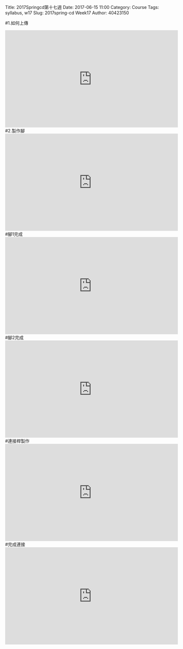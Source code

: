 Title: 2017Springcd第十七週 
Date: 2017-06-15 11:00
Category: Course
Tags: syllabus, w17
Slug: 2017spring-cd Week17
Author: 40423150

<!-- PELICAN_END_SUMMARY -->
#1.如何上傳

<iframe width="560" height="315" src="https://www.youtube.com/embed/yS8amHfXdqk" frameborder="0" allowfullscreen></iframe>
#2.製作腳

<iframe width="560" height="315" src="https://www.youtube.com/embed/SL8P7bvKCT4" frameborder="0" allowfullscreen></iframe>
#腳1完成

<iframe width="560" height="315" src="https://www.youtube.com/embed/HU03kqsEMeY" frameborder="0" allowfullscreen></iframe>
#腳2完成

<iframe width="560" height="315" src="https://www.youtube.com/embed/h4dmJf5oQO4" frameborder="0" allowfullscreen></iframe>
#連接桿製作

<iframe width="560" height="315" src="https://www.youtube.com/embed/vcii4QAkq6A" frameborder="0" allowfullscreen></iframe>
#完成連接

<iframe width="560" height="315" src="https://www.youtube.com/embed/c4D4zisqbs8" frameborder="0" allowfullscreen></iframe>